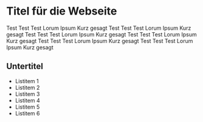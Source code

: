 # Titel für die Webseite

Test Test Test Lorum Ipsum Kurz gesagt Test Test Test Lorum Ipsum Kurz gesagt Test Test Test Lorum Ipsum Kurz gesagt 
Test Test Test Lorum Ipsum Kurz gesagt  Test Test Test Lorum Ipsum Kurz gesagt  Test Test Test Lorum Ipsum Kurz gesagt 


## Untertitel 

* Listitem 1
* Listitem 2
* Listitem 3
* Listitem 4
* Listitem 5
* Listitem 6
